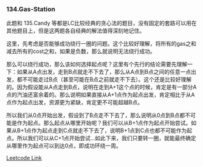 ### 134.Gas-Station

此题和 135.Candy 等都是LC比较经典的贪心法的题目，没有固定的套路可以用在其他题目上，但是这两题各自经典的解法值得深刻地记住。

这里，先考虑是否能够成功绕行一圈的问题。这个比较好理解，将所有的gas之和减去所有的cost之和，如果是负数，那么就说明无法绕行成功。

那么可以绕行成功，那么该如何选择起点呢？这里有个先行的结论需要先理解一下：如果从A点出发，走到B点就走不下去了，那么从A点到B点之间的任意一点出发，都不可能走过B点（甚至可能在B点之前就走不下去）。这个还是比较好理解的。因为假设能从A点走到B点，说明在走到A+1这个点的时候，肯定是有一部分A点的汽油还富余着的。那么说明如果直接从A+1点作为起点出发，肯定相比于从A点作为起点出发，资源更为紧缺，肯定更不可能超越B点。

所以我们从0点开始出发，假设到了B点走不下去了，那么说明从0点到B点都不可能是作为起点。那么起点从哪里开始呢？我们可以从B+1点作为起点开始尝试。如果从B+1点作为起点走到C点就走不下去了，说明B+1点到C点也都不可能作为起点。所以我们可以从C+1点开始尝试...如此下来，我们只要转一圈，就能最终确定从哪里作为起点可以到达0点，即成功环绕一周。


[Leetcode Link](https://leetcode.com/problems/gas-station)